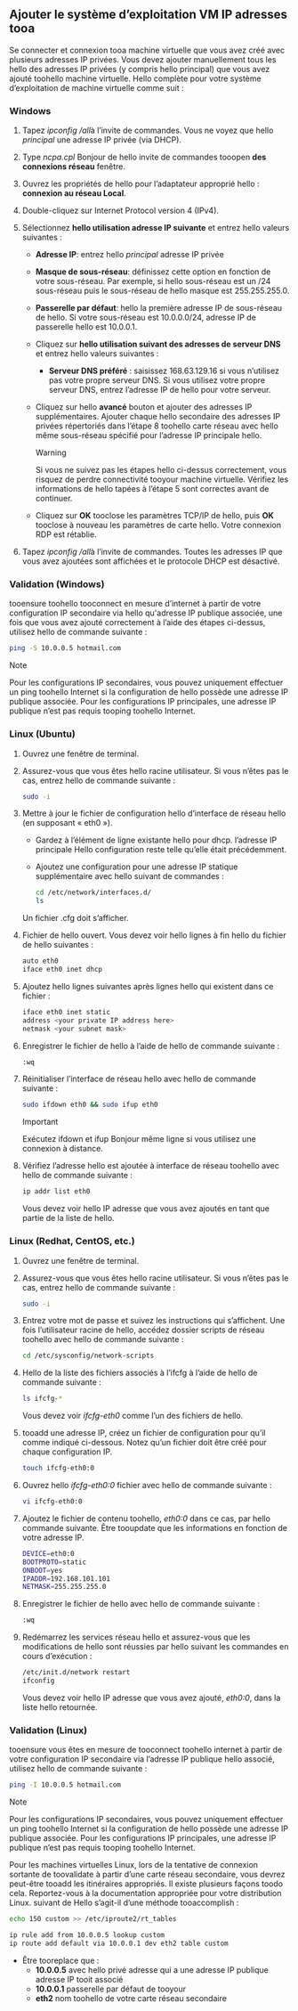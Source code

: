 ## <a name="os-config"></a>Ajouter le système d’exploitation VM IP adresses tooa

Se connecter et connexion tooa machine virtuelle que vous avez créé avec plusieurs adresses IP privées. Vous devez ajouter manuellement tous les hello des adresses IP privées (y compris hello principal) que vous avez ajouté toohello machine virtuelle. Hello complète pour votre système d’exploitation de machine virtuelle comme suit :

### <a name="windows"></a>Windows

1. Tapez *ipconfig /all*à l’invite de commandes.  Vous ne voyez que hello *principal* une adresse IP privée (via DHCP).
2. Type *ncpa.cpl* Bonjour de hello invite de commandes tooopen **des connexions réseau** fenêtre.
3. Ouvrez les propriétés de hello pour l’adaptateur approprié hello : **connexion au réseau Local**.
4. Double-cliquez sur Internet Protocol version 4 (IPv4).
5. Sélectionnez **hello utilisation adresse IP suivante** et entrez hello valeurs suivantes :

    * **Adresse IP**: entrez hello *principal* adresse IP privée
    * **Masque de sous-réseau**: définissez cette option en fonction de votre sous-réseau. Par exemple, si hello sous-réseau est un /24 sous-réseau puis le sous-réseau de hello masque est 255.255.255.0.
    * **Passerelle par défaut**: hello la première adresse IP de sous-réseau de hello. Si votre sous-réseau est 10.0.0.0/24, adresse IP de passerelle hello est 10.0.0.1.
    * Cliquez sur **hello utilisation suivant des adresses de serveur DNS** et entrez hello valeurs suivantes :
        * **Serveur DNS préféré** : saisissez 168.63.129.16 si vous n’utilisez pas votre propre serveur DNS.  Si vous utilisez votre propre serveur DNS, entrez l’adresse IP de hello pour votre serveur.
    * Cliquez sur hello **avancé** bouton et ajouter des adresses IP supplémentaires. Ajouter chaque hello secondaire des adresses IP privées répertoriés dans l’étape 8 toohello carte réseau avec hello même sous-réseau spécifié pour l’adresse IP principale hello.
        >[!WARNING] 
        >Si vous ne suivez pas les étapes hello ci-dessus correctement, vous risquez de perdre connectivité tooyour machine virtuelle. Vérifiez les informations de hello tapées à l’étape 5 sont correctes avant de continuer.

    * Cliquez sur **OK** tooclose les paramètres TCP/IP de hello, puis **OK** tooclose à nouveau les paramètres de carte hello. Votre connexion RDP est rétablie.

6. Tapez *ipconfig /all*à l’invite de commandes. Toutes les adresses IP que vous avez ajoutées sont affichées et le protocole DHCP est désactivé.


### <a name="validation-windows"></a>Validation (Windows)

tooensure toohello tooconnect en mesure d’internet à partir de votre configuration IP secondaire via hello qu'adresse IP publique associée, une fois que vous avez ajouté correctement à l’aide des étapes ci-dessus, utilisez hello de commande suivante :

```bash
ping -S 10.0.0.5 hotmail.com
```
>[!NOTE]
>Pour les configurations IP secondaires, vous pouvez uniquement effectuer un ping toohello Internet si la configuration de hello possède une adresse IP publique associée. Pour les configurations IP principales, une adresse IP publique n’est pas requis tooping toohello Internet.

### <a name="linux-ubuntu"></a>Linux (Ubuntu)

1. Ouvrez une fenêtre de terminal.
2. Assurez-vous que vous êtes hello racine utilisateur. Si vous n’êtes pas le cas, entrez hello de commande suivante :

    ```bash
    sudo -i
    ```

3. Mettre à jour le fichier de configuration hello d’interface de réseau hello (en supposant « eth0 »).

    * Gardez à l’élément de ligne existante hello pour dhcp. l’adresse IP principale Hello configuration reste telle qu’elle était précédemment.
    * Ajoutez une configuration pour une adresse IP statique supplémentaire avec hello suivant de commandes :

        ```bash
        cd /etc/network/interfaces.d/
        ls
        ```

    Un fichier .cfg doit s’afficher.
4. Fichier de hello ouvert. Vous devez voir hello lignes à fin hello du fichier de hello suivantes :

    ```bash
    auto eth0
    iface eth0 inet dhcp
    ```

5. Ajoutez hello lignes suivantes après lignes hello qui existent dans ce fichier :

    ```bash
    iface eth0 inet static
    address <your private IP address here>
    netmask <your subnet mask>
    ```

6. Enregistrer le fichier de hello à l’aide de hello de commande suivante :

    ```bash
    :wq
    ```

7. Réinitialiser l’interface de réseau hello avec hello de commande suivante :

    ```bash
    sudo ifdown eth0 && sudo ifup eth0
    ```

    > [!IMPORTANT]
    > Exécutez ifdown et ifup Bonjour même ligne si vous utilisez une connexion à distance.
    >

8. Vérifiez l’adresse hello est ajoutée à interface de réseau toohello avec hello de commande suivante :

    ```bash
    ip addr list eth0
    ```

    Vous devez voir hello IP adresse que vous avez ajoutés en tant que partie de la liste de hello.

### <a name="linux-redhat-centos-and-others"></a>Linux (Redhat, CentOS, etc.)

1. Ouvrez une fenêtre de terminal.
2. Assurez-vous que vous êtes hello racine utilisateur. Si vous n’êtes pas le cas, entrez hello de commande suivante :

    ```bash
    sudo -i
    ```

3. Entrez votre mot de passe et suivez les instructions qui s’affichent. Une fois l’utilisateur racine de hello, accédez dossier scripts de réseau toohello avec hello de commande suivante :

    ```bash
    cd /etc/sysconfig/network-scripts
    ```

4. Hello de la liste des fichiers associés à l’ifcfg à l’aide de hello de commande suivante :

    ```bash
    ls ifcfg-*
    ```

    Vous devez voir *ifcfg-eth0* comme l’un des fichiers de hello.

5. tooadd une adresse IP, créez un fichier de configuration pour qu’il comme indiqué ci-dessous. Notez qu’un fichier doit être créé pour chaque configuration IP.

    ```bash
    touch ifcfg-eth0:0
    ```

6. Ouvrez hello *ifcfg-eth0:0* fichier avec hello de commande suivante :

    ```bash
    vi ifcfg-eth0:0
    ```

7. Ajoutez le fichier de contenu toohello, *eth0:0* dans ce cas, par hello commande suivante. Être tooupdate que les informations en fonction de votre adresse IP.

    ```bash
    DEVICE=eth0:0
    BOOTPROTO=static
    ONBOOT=yes
    IPADDR=192.168.101.101
    NETMASK=255.255.255.0
    ```

8. Enregistrer le fichier de hello avec hello de commande suivante :

    ```bash
    :wq
    ```

9. Redémarrez les services réseau hello et assurez-vous que les modifications de hello sont réussies par hello suivant les commandes en cours d’exécution :

    ```bash
    /etc/init.d/network restart
    ifconfig
    ```

    Vous devez voir hello IP adresse que vous avez ajouté, *eth0:0*, dans la liste hello retournée.

### <a name="validation-linux"></a>Validation (Linux)

tooensure vous êtes en mesure de tooconnect toohello internet à partir de votre configuration IP secondaire via l’adresse IP publique hello associé, utilisez hello de commande suivante :

```bash
ping -I 10.0.0.5 hotmail.com
```
>[!NOTE]
>Pour les configurations IP secondaires, vous pouvez uniquement effectuer un ping toohello Internet si la configuration de hello possède une adresse IP publique associée. Pour les configurations IP principales, une adresse IP publique n’est pas requis tooping toohello Internet.

Pour les machines virtuelles Linux, lors de la tentative de connexion sortante de toovalidate à partir d’une carte réseau secondaire, vous devrez peut-être tooadd les itinéraires appropriés. Il existe plusieurs façons toodo cela. Reportez-vous à la documentation appropriée pour votre distribution Linux. suivant de Hello s’agit-il d’une méthode tooaccomplish :

```bash
echo 150 custom >> /etc/iproute2/rt_tables 

ip rule add from 10.0.0.5 lookup custom
ip route add default via 10.0.0.1 dev eth2 table custom

```
- Être tooreplace que :
    - **10.0.0.5** avec hello privé adresse qui a une adresse IP publique adresse IP tooit associé
    - **10.0.0.1** passerelle par défaut de tooyour
    - **eth2** nom toohello de votre carte réseau secondaire
